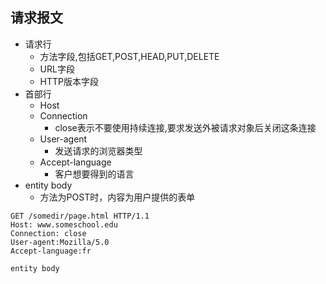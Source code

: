 ## 请求报文

- 请求行
  - 方法字段,包括GET,POST,HEAD,PUT,DELETE
  - URL字段
  - HTTP版本字段
 - 首部行
   - Host
   - Connection
     - close表示不要使用持续连接,要求发送外被请求对象后关闭这条连接
   - User-agent
     - 发送请求的浏览器类型
   - Accept-language
     - 客户想要得到的语言
- entity body
  - 方法为POST时，内容为用户提供的表单
     
```http
GET /somedir/page.html HTTP/1.1
Host: www.someschool.edu
Connection: close
User-agent:Mozilla/5.0
Accept-language:fr

entity body
```